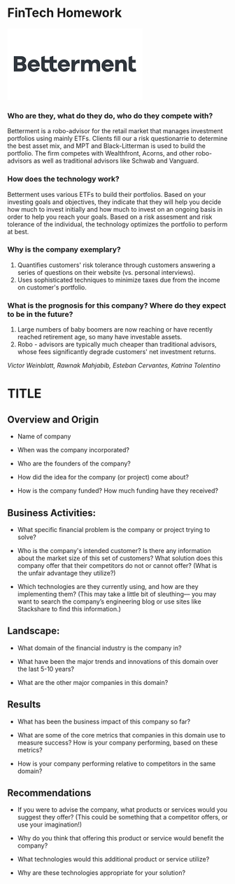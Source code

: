 # FinTech Homework
![Betterment](Betterment.png)

### Who are they, what do they do, who do they compete with?
Betterment is a robo-advisor for the retail market that manages investment portfolios using mainly ETFs. Clients fill our a risk questionarrie to determine the best asset mix, and MPT and Black-Litterman is used to build the portfolio. The firm competes with Wealthfront, Acorns, and other robo-advisors as well as traditional advisors like Schwab and Vanguard.

### How does the technology work?
Betterment uses various ETFs to build their portfolios. Based on your investing goals and objectives, they indicate that they will help you decide how much to invest initially and how much to invest on an ongoing basis in order to help you reach your goals. Based on a risk assesment and risk tolerance of the individual, the technology optimizes the portfolio to perform at best.

### Why is the company exemplary?
1) Quantifies customers' risk tolerance through customers answering a series of questions on their website (vs. personal interviews). 
2) Uses sophisticated techniques to minimize taxes due from the income on customer's portfolio.

### What is the prognosis for this company? Where do they expect to be in the future?
1) Large numbers of baby boomers are now reaching or have recently reached retirement age, so many have investable assets. 
2) Robo - advisors are typically much cheaper than traditional advisors, whose fees significantly degrade customers' net investment returns. 

*Victor Weinblatt, Rawnak Mahjabib, Esteban Cervantes, Katrina Tolentino*
# TITLE

## Overview and Origin

* Name of company

* When was the company incorporated?

* Who are the founders of the company?

* How did the idea for the company (or project) come about?

* How is the company funded? How much funding have they received?


## Business Activities:

* What specific financial problem is the company or project trying to solve?

* Who is the company's intended customer?  Is there any information about the market size of this set of customers?
What solution does this company offer that their competitors do not or cannot offer? (What is the unfair advantage they utilize?)

* Which technologies are they currently using, and how are they implementing them? (This may take a little bit of sleuthing–– you may want to search the company’s engineering blog or use sites like Stackshare to find this information.)


## Landscape:

* What domain of the financial industry is the company in?

* What have been the major trends and innovations of this domain over the last 5-10 years?

* What are the other major companies in this domain?


## Results

* What has been the business impact of this company so far?

* What are some of the core metrics that companies in this domain use to measure success? How is your company performing, based on these metrics?

* How is your company performing relative to competitors in the same domain?


## Recommendations

* If you were to advise the company, what products or services would you suggest they offer? (This could be something that a competitor offers, or use your imagination!)

* Why do you think that offering this product or service would benefit the company?

* What technologies would this additional product or service utilize?

* Why are these technologies appropriate for your solution?
